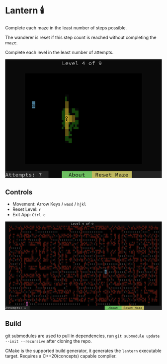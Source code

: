 # Lantern 🕯️

Complete each maze in the least number of steps possible.

The wanderer is reset if this step count is reached without completing the maze.

Complete each level in the least number of attempts.

<p align="center">
  <img src="docs/lantern-1.png">
</p>

## Controls

- Movement: Arrow Keys / `wasd` / `hjkl`
- Reset Level: `r`
- Exit App: `Ctrl c`

<p align="center">
  <img src="docs/lantern-2.png">
</p>

## Build

git submodules are used to pull in dependencies, run `git submodule update
--init --recursive` after cloning the repo.

CMake is the supported build generator, it generates the `lantern` executable
target. Requires a C++20(concepts) capable compiler.
